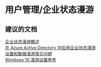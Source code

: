 <properties
    pageTitle="user management/enterprise state roaming"
    description="用户管理/企业状态漫游"
    service="microsoft.activedirectory"
    resource="activedirectory"
    authors="aashu"
    displayOrder=""
    selfHelpType="generic"
    supportTopicIds="32450502"
    resourceTags=""
    productPesIds="14785"
    cloudEnvironments="public"
/>


# 用户管理/企业状态漫游


## **建议的文档**
[企业状态漫游概述](https://azure.microsoft.com/documentation/articles/active-directory-windows-enterprise-state-roaming-overview/)<br>
[在 Azure Active Directory 中启用企业状态漫游](https://azure.microsoft.com/documentation/articles/active-directory-windows-enterprise-state-roaming-enable/)<br>
[设置和数据漫游常见问题](https://azure.microsoft.com/documentation/articles/active-directory-windows-enterprise-state-roaming-faqs/)<br>
[Windows 10 漫游设置参考](https://azure.microsoft.com/documentation/articles/?product=active-directory&term=enterprise+state)



<!--HONumber=Jul16_HO4-->


